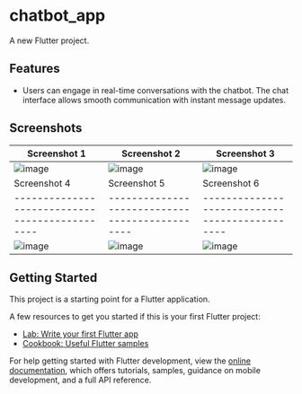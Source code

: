 # chatbot_app

A new Flutter project.


## Features

* Users can engage in real-time conversations with the chatbot. The chat interface allows smooth communication with instant message updates.


## Screenshots



| Screenshot 1                                 | Screenshot 2                                 | Screenshot 3                                 |
|----------------------------------------------|----------------------------------------------|----------------------------------------------|
| ![image](https://github.com/vodatvan01/flutter_chat/assets/87610505/5bd19ba9-ffe5-466f-b5ac-53833af1378b)|![image](https://github.com/vodatvan01/flutter_chat/assets/87610505/014ea1b0-e2d5-4f71-ad3b-db8eeb56a654)|![image](https://github.com/vodatvan01/flutter_chat/assets/87610505/fb8aa845-b135-440d-9770-4e410e03c77d)|
| Screenshot 4                                 | Screenshot 5                                 | Screenshot 6                                 |
|----------------------------------------------|----------------------------------------------|----------------------------------------------|
| ![image](https://github.com/vodatvan01/flutter_chat/assets/87610505/5bd19ba9-ffe5-466f-b5ac-53833af1378b)|![image](https://github.com/vodatvan01/flutter_chat/assets/87610505/014ea1b0-e2d5-4f71-ad3b-db8eeb56a654)|![image](https://github.com/vodatvan01/flutter_chat/assets/87610505/fb8aa845-b135-440d-9770-4e410e03c77d)|





## Getting Started

This project is a starting point for a Flutter application.

A few resources to get you started if this is your first Flutter project:

- [Lab: Write your first Flutter app](https://docs.flutter.dev/get-started/codelab)
- [Cookbook: Useful Flutter samples](https://docs.flutter.dev/cookbook)

For help getting started with Flutter development, view the
[online documentation](https://docs.flutter.dev/), which offers tutorials,
samples, guidance on mobile development, and a full API reference.
